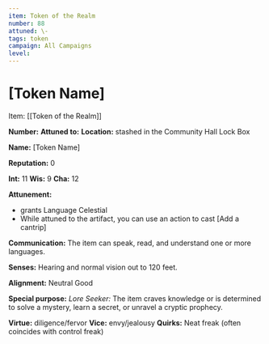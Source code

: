 ```yaml
---
item: Token of the Realm
number: 88
attuned: \-
tags: token
campaign: All Campaigns
level:
---
```

# [Token Name]



Item: [[Token of the Realm]]

**Number:** 
**Attuned to:**
**Location:** stashed in the Community Hall Lock Box

**Name:** [Token Name]

**Reputation:** 0

**Int:** 11
**Wis:** 9
**Cha:** 12

**Attunement:**
* grants Language Celestial
* While attuned to the artifact, you can use an action to cast [Add a cantrip]

**Communication:** The item can speak, read, and understand one or more languages.

**Senses:** Hearing and normal vision out to 120 feet.

**Alignment:** Neutral Good

**Special purpose:** _Lore Seeker:_ The item craves knowledge or is determined to solve a mystery, learn a secret, or unravel a cryptic prophecy.

**Virtue:** diligence/fervor
**Vice:** envy/jealousy
**Quirks:** Neat freak (often coincides with control freak)